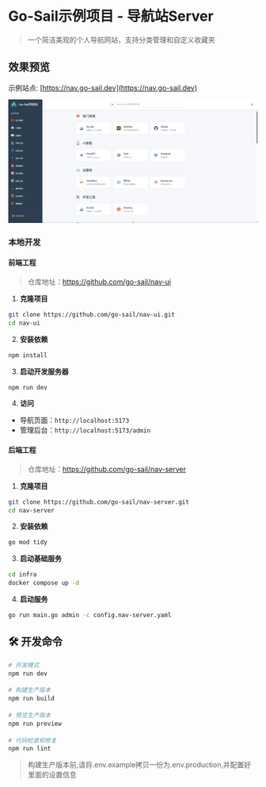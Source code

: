 # Go-Sail示例项目 - 导航站Server

> 一个简洁美观的个人导航网站，支持分类管理和自定义收藏夹


## 效果预览
示例站点: [https://nav.go-sail.dev](https://nav.go-sail.dev)

![](preview.png)

### 本地开发

#### 前端工程  
> 仓库地址：https://github.com/go-sail/nav-ui

1. **克隆项目**
```bash
git clone https://github.com/go-sail/nav-ui.git
cd nav-ui
```

2. **安装依赖**
```bash
npm install
```

3. **启动开发服务器**
```bash
npm run dev
```

4. **访问**
- 导航页面：`http://localhost:5173`
- 管理后台：`http://localhost:5173/admin`

#### 后端工程  
> 仓库地址：https://github.com/go-sail/nav-server  

1. **克隆项目**
```bash
git clone https://github.com/go-sail/nav-server.git
cd nav-server
```  

2. **安装依赖**
```bash
go mod tidy
```  

3. **启动基础服务**
```bash
cd infra
docker compose up -d
```  

4. **启动服务**
```bash  
go run main.go admin -c config.nav-server.yaml
```


## 🛠️ 开发命令

```bash
# 开发模式
npm run dev

# 构建生产版本
npm run build

# 预览生产版本
npm run preview

# 代码检查和修复
npm run lint
```  
> 构建生产版本前,请将.env.example拷贝一份为.env.production,并配置好里面的设置信息